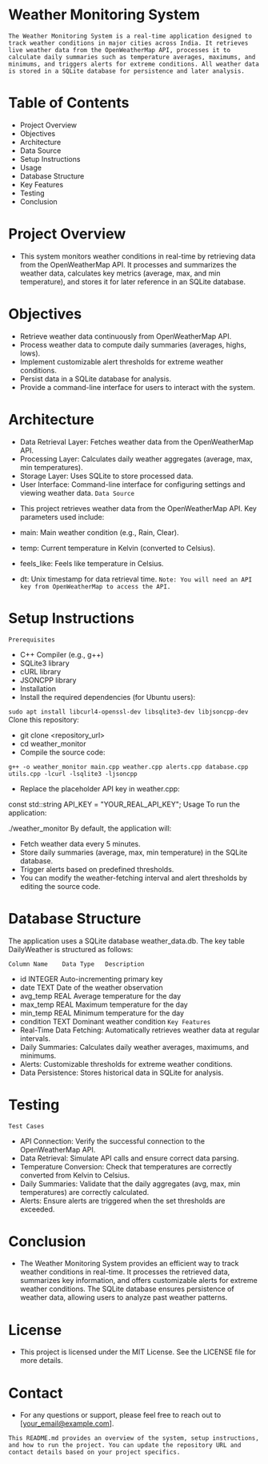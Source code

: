 #      Weather Monitoring System
`The Weather Monitoring System is a real-time application designed to track weather conditions in major cities across India. It retrieves live weather data from the OpenWeatherMap API, processes it to calculate daily summaries such as temperature averages, maximums, and minimums, and triggers alerts for extreme conditions. All weather data is stored in a SQLite database for persistence and later analysis.`

#    Table of Contents
- Project Overview
- Objectives
- Architecture
- Data Source
- Setup Instructions
- Usage
- Database Structure
- Key Features
- Testing
- Conclusion
# Project Overview
- This system monitors weather conditions in real-time by retrieving data from the OpenWeatherMap API. It processes and 
 summarizes the weather data, calculates key metrics (average, max, and min temperature), and stores it for later reference 
  in an SQLite database.

# Objectives
* Retrieve weather data continuously from OpenWeatherMap API.
* Process weather data to compute daily summaries (averages, highs, lows).
* Implement customizable alert thresholds for extreme weather conditions.
* Persist data in a SQLite database for analysis.
* Provide a command-line interface for users to interact with the system.
# Architecture
* Data Retrieval Layer: Fetches weather data from the OpenWeatherMap API.
* Processing Layer: Calculates daily weather aggregates (average, max, min temperatures).
* Storage Layer: Uses SQLite to store processed data.
* User Interface: Command-line interface for configuring settings and viewing weather data.
`Data Source`
- This project retrieves weather data from the OpenWeatherMap API. Key parameters used include:

- main: Main weather condition (e.g., Rain, Clear).
- temp: Current temperature in Kelvin (converted to Celsius).
- feels_like: Feels like temperature in Celsius.
- dt: Unix timestamp for data retrieval time.
`Note: You will need an API key from OpenWeatherMap to access the API.`

# Setup Instructions
`Prerequisites`
- C++ Compiler (e.g., g++)
- SQLite3 library
- cURL library
- JSONCPP library
- Installation
- Install the required dependencies (for Ubuntu users):

 `sudo apt install libcurl4-openssl-dev libsqlite3-dev libjsoncpp-dev`
Clone this repository:

- git clone <repository_url>
- cd weather_monitor
- Compile the source code:


`g++ -o weather_monitor main.cpp weather.cpp alerts.cpp database.cpp utils.cpp -lcurl -lsqlite3 -ljsoncpp`
- Replace the placeholder API key in weather.cpp:

const std::string API_KEY = "YOUR_REAL_API_KEY";
Usage
To run the application:


./weather_monitor
By default, the application will:

- Fetch weather data every 5 minutes.
- Store daily summaries (average, max, min temperature) in the SQLite database.
- Trigger alerts based on predefined thresholds.
- You can modify the weather-fetching interval and alert thresholds by editing the source code.

# Database Structure
The application uses a SQLite database weather_data.db. The key table DailyWeather is structured as follows:

`Column Name	Data Type	Description`
- id	INTEGER	Auto-incrementing primary key
- date	TEXT	Date of the weather observation
- avg_temp	REAL	Average temperature for the day
- max_temp	REAL	Maximum temperature for the day
- min_temp	REAL	Minimum temperature for the day
- condition	TEXT	Dominant weather condition
`Key Features`
- Real-Time Data Fetching: Automatically retrieves weather data at regular intervals.
- Daily Summaries: Calculates daily weather averages, maximums, and minimums.
- Alerts: Customizable thresholds for extreme weather conditions.
- Data Persistence: Stores historical data in SQLite for analysis.
# Testing
`Test Cases`
- API Connection: Verify the successful connection to the OpenWeatherMap API.
- Data Retrieval: Simulate API calls and ensure correct data parsing.
- Temperature Conversion: Check that temperatures are correctly converted from Kelvin to Celsius.
- Daily Summaries: Validate that the daily aggregates (avg, max, min temperatures) are correctly calculated.
- Alerts: Ensure alerts are triggered when the set thresholds are exceeded.
# Conclusion
- The Weather Monitoring System provides an efficient way to track weather conditions in real-time. It processes the retrieved data, summarizes key information, and offers customizable alerts for extreme weather conditions. The SQLite database ensures persistence of weather data, allowing users to analyze past weather patterns.

# License
- This project is licensed under the MIT License. See the LICENSE file for more details.

# Contact
- For any questions or support, please feel free to reach out to [your_email@example.com].

`This README.md provides an overview of the system, setup instructions, and how to run the project. You can update the repository URL and contact details based on your project specifics.`







